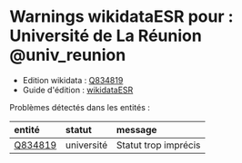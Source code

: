 Warnings wikidataESR pour : Université de La Réunion @univ_reunion
================

- Edition wikidata : [Q834819](https://www.wikidata.org/wiki/Q834819)
- Guide d'édition : [wikidataESR](https://github.com/cpesr/wikidataESR/)



Problèmes détectés dans les entités :

|entité                                           |statut     |message              |
|:------------------------------------------------|:----------|:--------------------|
|[Q834819](https://www.wikidata.org/wiki/Q834819) |université |Statut trop imprécis |
